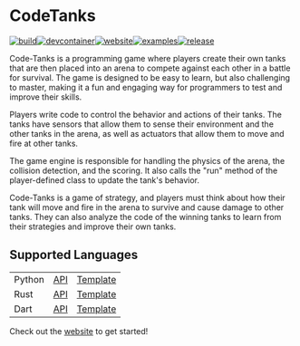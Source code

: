 # CodeTanks
[![build](https://github.com/code-tanks/code-tanks/actions/workflows/build.yml/badge.svg)](https://github.com/code-tanks/code-tanks/actions/workflows/build.yml)[![devcontainer](https://github.com/code-tanks/code-tanks/actions/workflows/devcontainer.yml/badge.svg)](https://github.com/code-tanks/code-tanks/actions/workflows/devcontainer.yml)[![website](https://github.com/code-tanks/website/actions/workflows/website.yml/badge.svg)](https://github.com/code-tanks/website/actions/workflows/website.yml)[![examples](https://github.com/code-tanks/code-tanks/actions/workflows/examples.yml/badge.svg)](https://github.com/code-tanks/code-tanks/actions/workflows/examples.yml)[![release](https://github.com/code-tanks/code-tanks/actions/workflows/release.yaml/badge.svg)](https://github.com/code-tanks/code-tanks/actions/workflows/release.yaml)

Code-Tanks is a programming game where players create their own tanks that are then placed into an arena to compete against each other in a battle for survival. The game is designed to be easy to learn, but also challenging to master, making it a fun and engaging way for programmers to test and improve their skills.

Players write code to control the behavior and actions of their tanks. The tanks have sensors that allow them to sense their environment and the other tanks in the arena, as well as actuators that allow them to move and fire at other tanks.

The game engine is responsible for handling the physics of the arena, the collision detection, and the scoring. It also calls the "run" method of the player-defined class to update the tank's behavior.

Code-Tanks is a game of strategy, and players must think about how their tank will move and fire in the arena to survive and cause damage to other tanks. They can also analyze the code of the winning tanks to learn from their strategies and improve their own tanks.

## Supported Languages
|  |  |  |
| --- | --- | --- |
| Python | [API](https://github.com/code-tanks/python-api) | [Template](https://github.com/code-tanks/python-template) |
| Rust |[API](https://github.com/code-tanks/code-tanks/tree/main/api) | [Template](https://github.com/code-tanks/rust-template) |
| Dart |[API](https://github.com/code-tanks/dart-api) | [Template](https://github.com/code-tanks/dart-template) |

Check out the [website](https://code-tanks.github.io/website) to get started!
